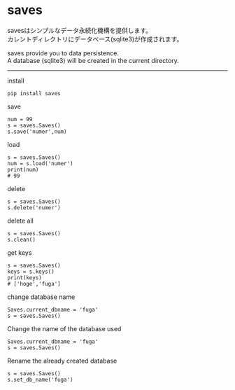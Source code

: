 # saves


savesはシンプルなデータ永続化機構を提供します。  
カレントディレクトリにデータベース(sqlite3)が作成されます。

saves provide you to data persistence.  
A database (sqlite3) will be created in the current directory.

---

install
```
pip install saves
```

save
```
num = 99
s = saves.Saves()
s.save('numer',num)
```

load
```
s = saves.Saves()
num = s.load('numer')
print(num)
# 99
```

delete
```
s = saves.Saves()
s.delete('numer')
```

delete all
```
s = saves.Saves()
s.clean()
```

get keys
```
s = saves.Saves()
keys = s.keys()
print(keys)
# ['hoge','fuga']
```

change database name
```
Saves.current_dbname = 'fuga'
s = saves.Saves()
```

Change the name of the database used
```
Saves.current_dbname = 'fuga'
s = saves.Saves()
```

Rename the already created database
```
s = saves.Saves()
s.set_db_name('fuga')
```

